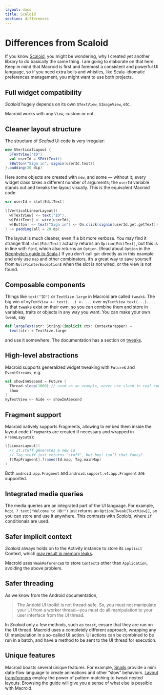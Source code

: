 ```yaml
---
layout: docs
title: Scaloid
section: differences
---
```


# Differences from Scaloid

If you know [Scaloid](https://github.com/pocorall/scaloid), you might be wondering, why I created yet another
library to do basically the same thing. I am going to elaborate on that here.
Keep in mind that Macroid is first and foremost a consistent and powerful UI language,
so if you need extra bells and whistles, like Scala-idiomatic preferences management, you might want to use both projects.

## Full widget compatibility

*Scaloid* hugely depends on its own `STextView`, `SImageView`, etc.

Macroid works with any `View`, custom or not. 

## Cleaner layout structure

The structure of *Scaloid* UI code is very irregular:

```scala
new SVerticalLayout {
  STextView("ID")
  val userId = SEditText()
  SButton("Sign in", signin(userId.text))
}.padding(20 dip)
```

Here some objects are created with `new`, and some — without it; every widget class takes a different
number of arguments; the `userId` variable stands out and breaks the layout visually.
This is the equivalent Macroid code:

```scala
var userId = slot[EditText]
 
l[VerticalLinearLayout](
  w[TextView] <~ text("ID"),
  w[EditText] <~ wire(userId),
  w[Button] <~ text("Sign in") <~ On.click(signin(userId.get.getText))
) ~> padding(all = 20 dp)
```

The layout is much cleaner, even if a bit more verbose.
You may find it strange that `slot[EditText]` actually returns an `Option[EditText]`,
but this is in line with `find`, which also returns an `Option`.
(Read about `Option` in the [Neophyte’s guide to Scala](http://danielwestheide.com/blog/2012/12/19/the-neophytes-guide-to-scala-part-5-the-option-type.html).)
If you don’t call `get` directly
as in this example and only use `map` and other combinators, it’s a great way to save yourself from
`NullPointerException`s when the slot is not wired, or the view is not found.

## Composable components

Things like `text("ID")` or `TextSize.large` in Macroid are called `tweak`s.
The big win of `myTextView <~ text(...) <~ ...` over `myTextView.text(...)....` is that `tweak`s exist on their own,
so you can combine them and store in variables, traits or objects in any way you want. You can make your own `tweak`,
say

```scala
def largeText(str: String)(implicit ctx: ContextWrapper) =
  text(str) + TextSize.large
```

and use it somewhere. The documentation has a section on [tweaks](../guide/Tweaks.html).

## High-level abstractions

Macroid supports generalized widget tweaking with `Future`s and `EventStreams`, e.g.

```scala
val showInASecond = Future {
  Thread.sleep(1000) // used as an example, never use sleep in real code ;)
  show
}
myTextView <~ hide <~ showInASecond
```

## Fragment support

Macroid natively supports Fragments, allowing to embed them inside the layout code
(`Fragment`s are created if necessary and wrapped in `FrameLayout`s):

```scala
l[LinearLayout](
  // It.stuff generates a new id
  // Tag.stuff just returns "stuff", but boy! isn’t that fancy?
  f[MapFragment].framed(Id.map, Tag.mainMap)
)
```

Both `android.app.Fragment` and `android.support.v4.app.Fragment` are supported.

## Integrated media queries

The media queries are an integrated part of the UI language. For example, `hdpi ? text("Welcome to HD!")`
just returns an `Option[Tweak[TextView]]`, so you can store and use it anywhere.
This contrasts with *Scaloid*, where `if` conditionals are used.

## Safer implicit context

*Scaloid* always holds on to the Activity instance to store its `implicit` Context,
which [may result in memory leaks](http://android-developers.blogspot.co.at/2009/01/avoiding-memory-leaks.html).

Macroid uses `WeakReference`s to store `Context`s other than `Application`, avoiding the above problem.

## Safer threading

As we know from the Android documentation,

> The Andoid UI toolkit is not thread-safe. So, you must not manipulate your UI from a worker thread—you must do all manipulation to your user interface from the UI thread.

In *Scaloid* only a few methods, such as `toast`, ensure that they are run on the UI thread. Macroid uses a completely different approach,
wrapping any UI manipulation in a so-called UI action. UI actions can be combined to be run in a batch, and have a method to be sent to the
UI thread for execution.

## Unique features

Macroid boasts several unique features. For example, [Snails](../guide/Snails.html) provide
a mini data-flow language to create animations and other “slow” behaviors.
[Layout transformers](../guide/Transformers.html) employ the power of pattern matching
to tweak nested layouts. Browsing the [guide](Guide.html) will give you a sense of what
else is possible with Macroid.
